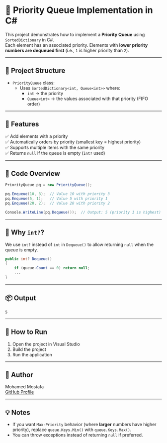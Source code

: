 # 🧮 Priority Queue Implementation in C#

This project demonstrates how to implement a **Priority Queue** using `SortedDictionary` in C#.  
Each element has an associated priority. Elements with **lower priority numbers are dequeued first** (i.e., `1` is higher priority than `2`).

---

## 📂 Project Structure

- `PriorityQueue` class:
  - Uses `SortedDictionary<int, Queue<int>>` where:
    - `int` → the priority
    - `Queue<int>` → the values associated with that priority (FIFO order)

---

## 🚀 Features

✅ Add elements with a priority  
✅ Automatically orders by priority (smallest key = highest priority)  
✅ Supports multiple items with the same priority  
✅ Returns `null` if the queue is empty (`int?` used)

---

## 🧠 Code Overview

```csharp
PriorityQueue pq = new PriorityQueue();

pq.Enqueue(10, 3);  // Value 10 with priority 3
pq.Enqueue(5, 1);   // Value 5 with priority 1
pq.Enqueue(20, 2);  // Value 20 with priority 2

Console.WriteLine(pq.Dequeue());  // Output: 5 (priority 1 is highest)
```

---

## 📌 Why `int?`?

We use `int?` instead of `int` in `Dequeue()` to allow returning `null` when the queue is empty.

```csharp
public int? Dequeue()
{
    if (queue.Count == 0) return null;
    ...
}
```

---

## 📦 Output

```
5
```

---

## 🔧 How to Run

1. Open the project in Visual Studio
2. Build the project
3. Run the application

---

## 📝 Author

Mohamed Mostafa  
[GitHub Profile](https://github.com/MohamedMostafa02)

---

## 💡 Notes

- If you want `Max-Priority` behavior (where **larger** numbers have higher priority), replace `queue.Keys.Min()` with `queue.Keys.Max()`.
- You can throw exceptions instead of returning `null` if preferred.

